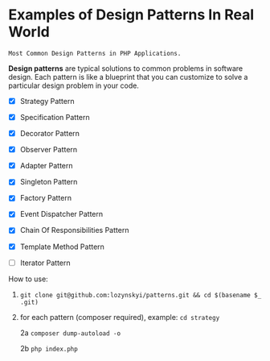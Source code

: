 # Examples of Design Patterns In Real World
    Most Common Design Patterns in PHP Applications.

**Design patterns** are typical solutions to common problems
in software design. Each pattern is like a blueprint
that you can customize to solve a particular
design problem in your code.

- [x] Strategy Pattern
- [x] Specification Pattern
- [x] Decorator Pattern
- [x] Observer Pattern
- [x] Adapter Pattern
- [x] Singleton Pattern
- [x] Factory Pattern
- [x] Event Dispatcher Pattern
- [x] Chain Of Responsibilities Pattern
- [x] Template Method Pattern
- [ ] Iterator Pattern




How to use:

1. `git clone git@github.com:lozynskyi/patterns.git && cd $(basename $_ .git)`
2. for each pattern (composer required), example: `cd strategy`

    2a `composer dump-autoload -o`
    
    2b `php index.php`
